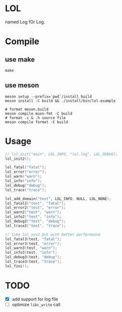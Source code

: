 # LOL
named Log fOr Log.

# Compile

## use make

```shell
make
```

## use meson

```shell
meson setup --prefix=`pwd`/install build
meson install -C build && ./install/bin/lol-example

# format meson.build
meson compile muon-fmt -C build
# format .c & .h source file
meson compile format -C build
```

# Usage

```c
// lol_init("main", LOL_INFO, "lol.log", LOL_DEBUG);
lol_init2();

lol_fatal("fatal");
lol_error("error");
lol_warn("warn");
lol_info("info");
lol_debug("debug");
lol_trace("trace");

lol_add_domain("test", LOL_INFO, NULL, LOL_NONE);
lol_fatal2("test", "fatal");
lol_error2("test", "error");
lol_warn2("test", "warn");
lol_info2("test", "info");
lol_debug2("test", "debug");
lol_trace2("test", "trace");

// like lol_xxx2 but with better performance
lol_fatal3(test, "fatal");
lol_error3(test, "error");
lol_warn3(test, "warn");
lol_info3(test, "info");
lol_debug3(test, "debug");
lol_trace3(test, "trace");
lol_fini();
```

# TODO

- [x] add support for log file
- [ ] optimize `libc_write` call
